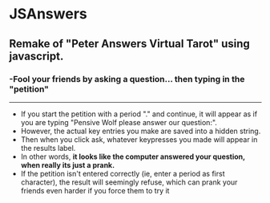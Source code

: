 # JSAnswers
## Remake of "Peter Answers Virtual Tarot" using javascript. 

### -Fool your friends by asking a question... then typing in the "petition"
**********************************************************
  - If you start the petition with a period "." and continue, it will appear as if you are
  typing "Pensive Wolf please answer our question:". 
  - However, the actual key entries you make are saved into a hidden string.
  - Then when you click ask, whatever keypresses you made will appear in the results label.
  - In other words, __it looks like the computer answered your question, when really its just a prank.__
  - If the petition isn't entered correctly (ie, enter a period as first character), the result
  will seemingly refuse, which can prank your friends even harder if you force them to try it
